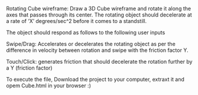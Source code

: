 Rotating Cube wireframe: Draw a 3D Cube wireframe and rotate it along the axes that passes through its center. 
The rotating object should decelerate at a rate of ‘X’ degrees/sec^2 before it comes to a standstill.

The object should respond as follows to the following user inputs

Swipe/Drag: Accelerates or decelerates the rotating object as per the difference in velocity between rotation and swipe with the friction factor Y.

Touch/Click: generates friction that should decelerate the rotation further by a Y (friction factor)

To execute the file,
Download the project to your computer, extraxt it and opem Cube.html in your browser :)
